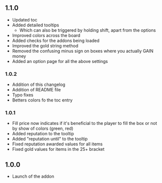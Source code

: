 ## 1.1.0
- Updated toc
- Added detailed tooltips
  - Which can also be triggered by holding shift, apart from the options
- Improved colors across the board
- Added checks for the addons being loaded
- Improved the gold string method
- Removed the confusing minus sign on boxes where you actually GAIN  money
- Added an option page for all the above settings

### 1.0.2
- Addition of this changelog
- Addition of README file
- Typo fixes
- Betters colors fo the toc entry

### 1.0.1
- Fill price now indicates if it's beneficial to the player to fill the box or not by show of colors (green, red)
- Added reputation to the tooltip
- Added "reputation until" to the tooltip
- Fixed reputation awarded values for all items
- Fixed gold values for items in the 25+ bracket

## 1.0.0
- Launch of the addon
